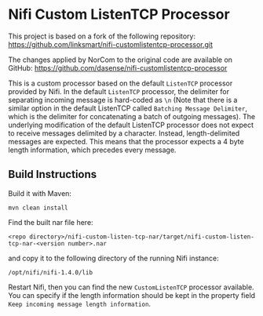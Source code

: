 # Nifi Custom ListenTCP Processor

This project is based on a fork of the following repository: https://github.com/linksmart/nifi-customlistentcp-processor.git

The changes applied by NorCom to the original code are available on GitHub: https://github.com/dasense/nifi-customlistentcp-processor

This is a custom processor based on the default `ListenTCP` processor provided by Nifi. In the default `ListenTCP` processor, the delimiter for separating incoming message is hard-coded as `\n` (Note that there is a similar option in the default ListenTCP called `Batching Message Delimiter`, which is the delimiter for concatenating a batch of outgoing messages). 
The underlying modification of the default ListenTCP processor does not expect to receive messages delimited by a character. Instead, length-delimited messages are expected. 
This means that the processor expects a 4 byte length information, which precedes every message.

## Build Instructions
Build it with Maven:
```
mvn clean install
```
Find the built nar file here:
```
<repo directory>/nifi-custom-listen-tcp-nar/target/nifi-custom-listen-tcp-nar-<version number>.nar
```
and copy it to the following directory of the running Nifi instance:
```
/opt/nifi/nifi-1.4.0/lib
```
Restart Nifi, then you can find the new ``CustomListenTCP`` processor available. You can specify if the length information should be kept in the property field `Keep incoming message length information`.
